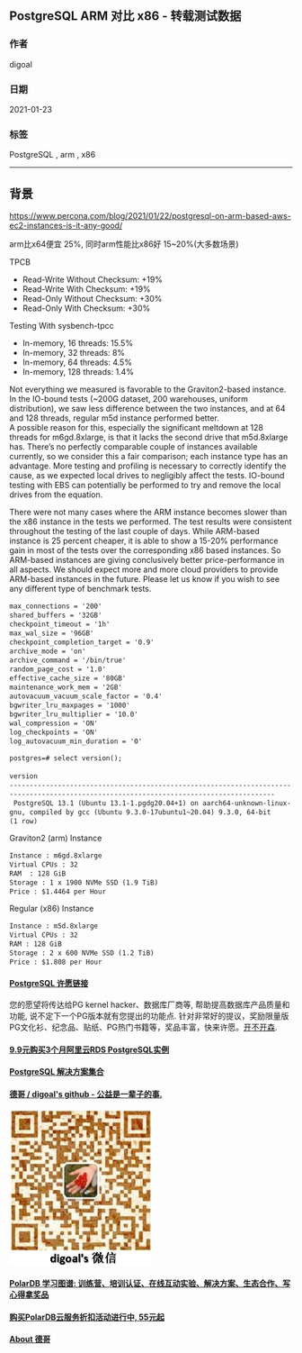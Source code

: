 ## PostgreSQL ARM 对比 x86 - 转载测试数据      
                  
### 作者                  
digoal                  
                  
### 日期                  
2021-01-23                  
                  
### 标签                  
PostgreSQL , arm , x86    
                  
----                  
                  
## 背景    
https://www.percona.com/blog/2021/01/22/postgresql-on-arm-based-aws-ec2-instances-is-it-any-good/  
  
arm比x64便宜 25%, 同时arm性能比x86好 15~20%(大多数场景)     
  
TPCB  
- Read-Write Without Checksum: +19%  
- Read-Write With Checksum: +19%  
- Read-Only Without Checksum: +30%  
- Read-Only With Checksum: +30%  
  
Testing With sysbench-tpcc  
- In-memory, 16 threads: 15.5%  
- In-memory, 32 threads: 8%  
- In-memory, 64 threads: 4.5%  
- In-memory, 128 threads: 1.4%  
  
Not everything we measured is favorable to the Graviton2-based instance. In the IO-bound tests (~200G dataset, 200 warehouses, uniform distribution), we saw less difference between the two instances, and at 64 and 128 threads, regular m5d instance performed better.   
A possible reason for this, especially the significant meltdown at 128 threads for m6gd.8xlarge, is that it lacks the second drive that m5d.8xlarge has. There’s no perfectly comparable couple of instances available currently, so we consider this a fair comparison; each instance type has an advantage. More testing and profiling is necessary to correctly identify the cause, as we expected local drives to negligibly affect the tests. IO-bound testing with EBS can potentially be performed to try and remove the local drives from the equation.  
  
There were not many cases where the ARM instance becomes slower than the x86 instance in the tests we performed. The test results were consistent throughout the testing of the last couple of days. While ARM-based instance is 25 percent cheaper, it is able to show a 15-20% performance gain in most of the tests over the corresponding x86 based instances. So ARM-based instances are giving conclusively better price-performance in all aspects. We should expect more and more cloud providers to provide ARM-based instances in the future. Please let us know if you wish to see any different type of benchmark tests.  
  
```  
max_connections = '200'  
shared_buffers = '32GB'  
checkpoint_timeout = '1h'  
max_wal_size = '96GB'  
checkpoint_completion_target = '0.9'  
archive_mode = 'on'  
archive_command = '/bin/true'  
random_page_cost = '1.0'  
effective_cache_size = '80GB'  
maintenance_work_mem = '2GB'  
autovacuum_vacuum_scale_factor = '0.4'  
bgwriter_lru_maxpages = '1000'  
bgwriter_lru_multiplier = '10.0'  
wal_compression = 'ON'  
log_checkpoints = 'ON'  
log_autovacuum_min_duration = '0'  
```  
  
```  
postgres=# select version();  
                                                                version                                                                   
----------------------------------------------------------------------------------------------------------------------------------------  
 PostgreSQL 13.1 (Ubuntu 13.1-1.pgdg20.04+1) on aarch64-unknown-linux-gnu, compiled by gcc (Ubuntu 9.3.0-17ubuntu1~20.04) 9.3.0, 64-bit  
(1 row)  
```  
  
  
Graviton2 (arm) Instance  
  
```  
Instance : m6gd.8xlarge 	  
Virtual CPUs : 32  
RAM  : 128 GiB 	  
Storage : 1 x 1900 NVMe SSD (1.9 TiB)  
Price : $1.4464 per Hour  
```  
  
Regular (x86) Instance  
  
```  
Instance : m5d.8xlarge  
Virtual CPUs : 32  
RAM : 128 GiB  
Storage : 2 x 600 NVMe SSD (1.2 TiB)  
Price : $1.808 per Hour  
```  
  
  
  
#### [PostgreSQL 许愿链接](https://github.com/digoal/blog/issues/76 "269ac3d1c492e938c0191101c7238216")
您的愿望将传达给PG kernel hacker、数据库厂商等, 帮助提高数据库产品质量和功能, 说不定下一个PG版本就有您提出的功能点. 针对非常好的提议，奖励限量版PG文化衫、纪念品、贴纸、PG热门书籍等，奖品丰富，快来许愿。[开不开森](https://github.com/digoal/blog/issues/76 "269ac3d1c492e938c0191101c7238216").  
  
  
#### [9.9元购买3个月阿里云RDS PostgreSQL实例](https://www.aliyun.com/database/postgresqlactivity "57258f76c37864c6e6d23383d05714ea")
  
  
#### [PostgreSQL 解决方案集合](https://yq.aliyun.com/topic/118 "40cff096e9ed7122c512b35d8561d9c8")
  
  
#### [德哥 / digoal's github - 公益是一辈子的事.](https://github.com/digoal/blog/blob/master/README.md "22709685feb7cab07d30f30387f0a9ae")
  
  
![digoal's wechat](../pic/digoal_weixin.jpg "f7ad92eeba24523fd47a6e1a0e691b59")
  
  
#### [PolarDB 学习图谱: 训练营、培训认证、在线互动实验、解决方案、生态合作、写心得拿奖品](https://www.aliyun.com/database/openpolardb/activity "8642f60e04ed0c814bf9cb9677976bd4")
  
  
#### [购买PolarDB云服务折扣活动进行中, 55元起](https://www.aliyun.com/activity/new/polardb-yunparter?userCode=bsb3t4al "e0495c413bedacabb75ff1e880be465a")
  
  
#### [About 德哥](https://github.com/digoal/blog/blob/master/me/readme.md "a37735981e7704886ffd590565582dd0")
  
